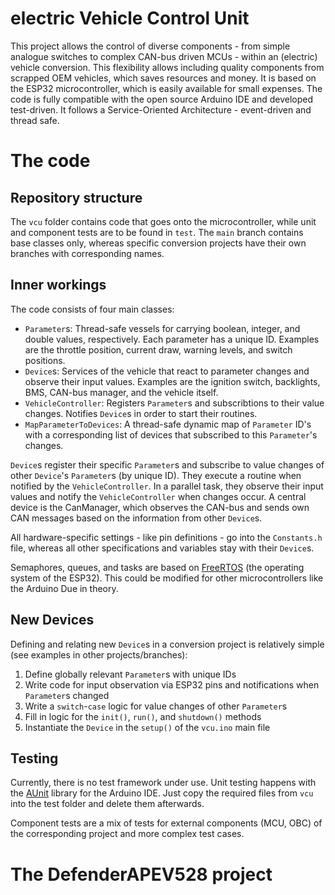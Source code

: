 # electric Vehicle Control Unit

This project allows the control of diverse components - from simple analogue switches to complex CAN-bus driven MCUs - within an (electric) vehicle conversion. This flexibility allows including quality components from scrapped OEM vehicles, which saves resources and money. It is based on the ESP32 microcontroller, which is easily available for small expenses. The code is fully compatible with the open source Arduino IDE and developed test-driven. It follows a Service-Oriented Architecture - event-driven and thread safe.

# The code

## Repository structure

The `vcu` folder contains code that goes onto the microcontroller, while unit and component tests are to be found in `test`. The `main` branch contains base classes only, whereas specific conversion projects have their own branches with corresponding names.

## Inner workings

The code consists of four main classes:
- `Parameter`s: Thread-safe vessels for carrying boolean, integer, and double values, respectively. Each parameter has a unique ID. Examples are the throttle position, current draw, warning levels, and switch positions.
- `Device`s: Services of the vehicle that react to parameter changes and observe their input values. Examples are the ignition switch, backlights, BMS, CAN-bus manager, and the vehicle itself.
- `VehicleController`: Registers `Parameter`s and subscribtions to their value changes. Notifies `Device`s in order to start their routines.
- `MapParameterToDevices`: A thread-safe dynamic map of `Parameter` ID's with a corresponding list of devices that subscribed to this `Parameter`'s changes.

`Device`s register their specific `Parameter`s and subscribe to value changes of other `Device`'s `Parameter`s (by unique ID). They execute a routine when notified by the `VehicleController`. In a parallel task, they observe their input values and notify the `VehicleController` when changes occur. A central device is the CanManager, which observes the CAN-bus and sends own CAN messages based on the information from other `Device`s.

All hardware-specific settings - like pin definitions - go into the `Constants.h` file, whereas all other specifications and variables stay with their `Device`s.

Semaphores, queues, and tasks are based on [FreeRTOS](https://www.freertos.org/) (the operating system of the ESP32). This could be modified for other microcontrollers like the Arduino Due in theory.

## New Devices

Defining and relating new `Device`s in a conversion project is relatively simple (see examples in other projects/branches):
1. Define globally relevant `Parameter`s with unique IDs
2. Write code for input observation via ESP32 pins and notifications when `Parameter`s changed
3. Write a `switch`-`case` logic for value changes of other `Parameter`s
4. Fill in logic for the `init()`, `run()`, and `shutdown()` methods
5. Instantiate the `Device` in the `setup()` of the `vcu.ino` main file

## Testing

Currently, there is no test framework under use. Unit testing happens with the [AUnit](https://github.com/bxparks/AUnit) library for the Arduino IDE. Just copy the required files from `vcu` into the test folder and delete them afterwards.

Component tests are a mix of tests for external components (MCU, OBC) of the corresponding project and more complex test cases.

# The DefenderAPEV528 project

